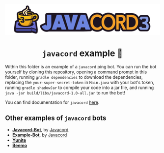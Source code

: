<!-- markdownlint-disable -->
<div align="center">
<img src="../../assets/libraries/javacord.png">
<br>
<h1><code>javacord</code> example 🤖</h1>
</div>

Within this folder is an example of a `javacord` ping bot. You can run the bot yourself by cloning this repository, opening a command prompt in this folder, running `gradle dependencies` to download the dependencies, replacing the `your-super-secret-token` in `Main.java` with your bot's token, running `gradle shadowJar` to compile your code into a jar file, and running `java -jar build/libs/javacord-1.0-all.jar` to run the bot!

You can find documentation for `javacord` [here](https://javacord.org/wiki/).

## Other examples of `javacord` bots

<ul>
<li><strong><a href="https://github.com/Javacord/Javacord-Bot">Javacord-Bot</a></strong>, by <a href="https://github.com/Javacord">Javacord</a></li>
<li><strong><a href="https://github.com/Javacord/Example-Bot">Example-Bot</a></strong>, by <a href="https://github.com/Javacord">Javacord</a></li>
<li><strong><a href="https://yunite.xyz/">Yunite</a></strong></li>
<li><strong><a href="https://beemo.gg/">Beemo</a></strong></li>
</ul>
